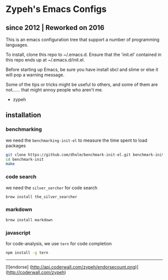 
# Zypeh's Emacs Configs
## since 2012 | Reworked on 2016

This is an emacs configuration tree that support a number of 
programming languages.

To install, clone this repo to ~/.emacs.d. Ensure that the 'init.el'
contained in this repo ends up at ~/.emacs.d/init.el.

Before starting up Emacs, be sure you have install sbcl and slime or 
else it will pop a warning message.


Some of the tips or tricks might be useful to others, and some of them 
are not...... that might annoy people who aren't me.

- zypeh

## installation

### benchmarking
we need the `benchmarking-init-el` to measure the time spent to load packages
```bash
git clone https://github.com/dholm/benchmark-init-el.git benchmark-init
cd benchmark-init
make
```

### code search
we need the `silver_sercher` for code search
```bash
brew install the_silver_searcher
```

### markdown
```bash
brew install markdown
```

### javascript
for code-analysis, we use `tern` for code completion
```bash
npm install -g tern
```

<hr>

[![endorse] (http://api.coderwall.com/zypeh/endorsecount.png)] (http://coderwall.com/zypeh)



